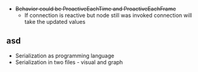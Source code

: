 * ~~Behavior could be ProactiveEachTime and ProactiveEachFrame~~
  * If connection is reactive but node still was invoked connection will take the updated values

## asd

* Serialization as programming language
* Serialization in two files - visual and graph
